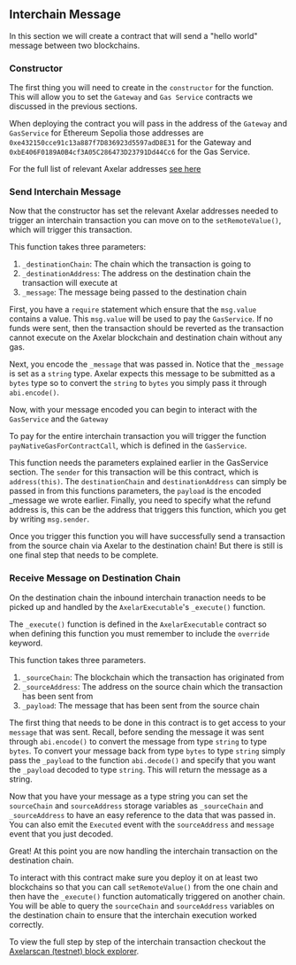 ## Interchain Message

In this section we will create a contract that will send a "hello world" message between two blockchains.

### Constructor

The first thing you will need to create in the `constructor` for the function. This will allow you to set the `Gateway` and `Gas Service` contracts we discussed in the previous sections.

When deploying the contract you will pass in the address of the `Gateway` and `GasService` for Ethereum Sepolia those addresses are `0xe432150cce91c13a887f7D836923d5597adD8E31` for the Gateway and `0xbE406F0189A0B4cf3A05C286473D23791Dd44Cc6` for the Gas Service.

For the full list of relevant Axelar addresses <a href="https://docs.axelar.dev/resources/contract-addresses/testnet" target="_blank">see here</a>

### Send Interchain Message

Now that the constructor has set the relevant Axelar addresses needed to trigger an interchain transaction you can move on to the `setRemoteValue()`, which will trigger this transaction.

This function takes three parameters:

1. `_destinationChain`: The chain which the transaction is going to
2. `_destinationAddress`: The address on the destination chain the transaction will execute at
3. `_message`: The message being passed to the destination chain

First, you have a `require` statement which ensure that the `msg.value` contains a value. This `msg.value` will be used to pay the `GasService`. If no funds were sent, then the transaction should be reverted as the transaction cannot execute on the Axelar blockchain and destination chain without any gas.

Next, you encode the `_message` that was passed in. Notice that the `_message` is set as a `string` type. Axelar expects this message to be submitted as a `bytes` type so to convert the `string` to `bytes` you simply pass it through `abi.encode()`.

Now, with your message encoded you can begin to interact with the `GasService` and the `Gateway`

To pay for the entire interchain transaction you will trigger the function `payNativeGasForContractCall`, which is defined in the `GasService`.

This function needs the parameters explained earlier in the GasService section. The `sender` for this transaction will be this contract, which is `address(this)`. The `destinationChain` and `destinationAddress` can simply be passed in from this functions parameters, the `payload` is the encoded \_message we wrote earlier. Finally, you need to specify what the refund address is, this can be the address that triggers this function, which you get by writing `msg.sender`.

Once you trigger this function you will have successfully send a transaction from the source chain via Axelar to the destination chain! But there is still is one final step that needs to be complete.

### Receive Message on Destination Chain

On the destination chain the inbound interchain tranaction needs to be picked up and handled by the `AxelarExecutable`'s `_execute()` function.

The `_execute()` function is defined in the `AxelarExecutable` contract so when defining this function you must remember to include the `override` keyword.

This function takes three parameters.

1. `_sourceChain`: The blockchain which the transaction has originated from
2. `_sourceAddress`: The address on the source chain which the transaction has been sent from
3. `_payload`: The message that has been sent from the source chain

The first thing that needs to be done in this contract is to get access to your `message` that was sent. Recall, before sending the message it was sent through `abi.encode()` to convert the message from type `string` to type `bytes`. To convert your message back from type `bytes` to type `string` simply pass the `_payload` to the function `abi.decode()` and specify that you want the `_payload` decoded to type `string`. This will return the message as a string.

Now that you have your message as a type string you can set the `sourceChain` and `sourceAddress` storage variables as `_sourceChain` and `_sourceAddress` to have an easy reference to the data that was passed in. You can also emit the `Executed` event with the `sourceAddress` and `message` event that you just decoded.

Great! At this point you are now handling the interchain transaction on the destination chain.

To interact with this contract make sure you deploy it on at least two blockchains so that you can call `setRemoteValue()` from the one chain and then have the `_execute()` function automatically triggered on another chain. You will be able to query the `sourceChain` and `sourceAddress` variables on the destination chain to ensure that the interchain execution worked correctly.

To view the full step by step of the interchain transaction checkout the <a href="https://testnet.axelarscan.io" target="_blank">Axelarscan (testnet) block explorer</a>.
